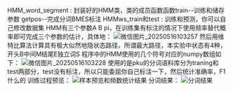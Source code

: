 HMM_word_segment   :   封装好的HMM类，类的成员函数函数train--训练和储存参数  getpos--完成分词BMES标注
HMMws_train和test : 训练和预测，你可以自己修改数据集
HMM有三个参数A B pi，在训练集有标注的情况下使用频率替代概率即可完成三个参数的估计，具体地：
![微信图片_20250516103257](https://github.com/user-attachments/assets/f0dbbbed-74b1-4128-9dc3-23511cc0166f)
然后用维特比算法计算具有极大似然地隐状态路径，所谓最大路径，本实验中状态有4种，开头B中间M结尾E独立词S
程序中的HMM使用的几个符号对应的numpy数组如下：
![微信图片_20250516103228](https://github.com/user-attachments/assets/f5eaa34c-49ce-4166-b3e8-4f767fab8596)
使用的是pku的分词语料库分为traning和test两部分，test没有标注，所以只能委屈你自己标注一下，然后统计准确率，F1什么的
训练过程预览：
![样本预览和频数统计结果](https://github.com/user-attachments/assets/fc44c23d-f575-4726-8ad8-f31d51820ba8)
分词结果：
![分词结果](https://github.com/user-attachments/assets/a0c3d4c0-eced-40fc-88e8-06bef347e8e7)

